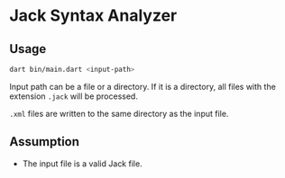 # Jack Syntax Analyzer

## Usage

```bash
dart bin/main.dart <input-path>
```

Input path can be a file or a directory. If it is a directory, all files with the extension `.jack` will be processed.

`.xml` files are written to the same directory as the input file.

## Assumption

- The input file is a valid Jack file.

